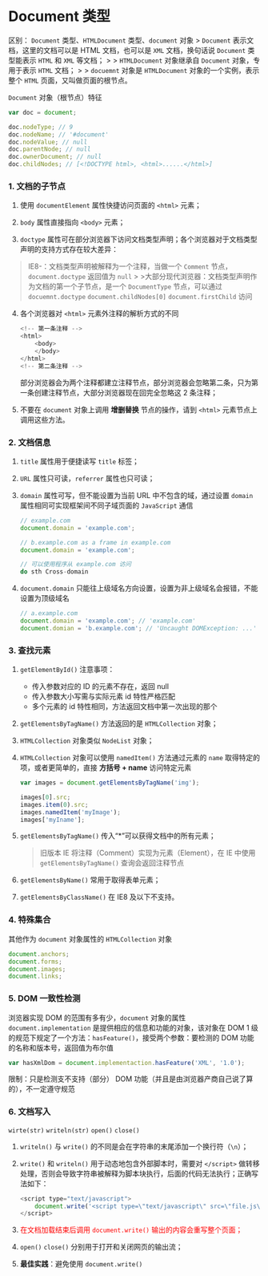 # Document 类型
区别： `Document` 类型、`HTMLDocument` 类型、`document` 对象
    > `Document` 表示文档，这里的文档可以是 HTML 文档，也可以是 `XML` 文档，换句话说 `Document` 类型能表示 `HTML` 和 `XML` 等文档；
    >
    > `HTMLDocument` 对象继承自 `Document` 对象，专用于表示 `HTML` 文档；
    >
    > `docuemnt` 对象是 `HTMLDocument` 对象的一个实例，表示整个 `HTML` 页面，又叫做页面的根节点。

`Document` 对象（根节点）特征
```javascript
var doc = document;

doc.nodeType; // 9
doc.nodeName; // '#document'
doc.nodeValue; // null
doc.parentNode; // null
doc.ownerDocument; // null
doc.childNodes; // [<!DOCTYPE html>, <html>......</html>]
```

### 1. 文档的子节点
1. 使用 `documentElement` 属性快捷访问页面的 `<html>` 元素；

2. `body` 属性直接指向 `<body>` 元素；

3. `doctype` 属性可在部分浏览器下访问文档类型声明；各个浏览器对于文档类型声明的支持方式存在较大差异：
> IE8-：文档类型声明被解释为一个注释，当做一个 `Comment` 节点，`document.doctype` 返回值为 `null`
    >
    >大部分现代浏览器：文档类型声明作为文档的第一个子节点，是一个 `DocumentType` 节点，可以通过 `docuemnt.doctype` `document.childNodes[0]` `document.firstChild` 访问

4. 各个浏览器对 `<html>` 元素外注释的解析方式的不同
    ```javascript
    <!-- 第一条注释 -->
    <html>
        <body>
        </body>
    </html>
    <!-- 第二条注释 -->
    ```
    部分浏览器会为两个注释都建立注释节点，部分浏览器会忽略第二条，只为第一条创建注释节点，大部分浏览器现在回完全忽略这 2 条注释；

5. 不要在 `document` 对象上调用 **增删替换** 节点的操作，请到 `<html>` 元素节点上调用这些方法。

### 2. 文档信息
1. `title` 属性用于便捷读写 `title` 标签；

2. `URL` 属性只可读，`referrer` 属性也只可读；

3. `domain` 属性可写，但不能设置为当前 URL 中不包含的域，通过设置 `domain` 属性相同可实现框架间不同子域页面的 `JavaScript` 通信
    ```javascript
    // example.com
    document.domain = 'example.com';

    // b.example.com as a frame in example.com
    document.domain = 'example.com';

    // 可以使用程序从 example.com 访问
    do sth Cross-domain
    ```

4. `document.domain` 只能往上级域名方向设置，设置为非上级域名会报错，不能设置为顶级域名
    ```JavaScript
    // a.example.com
    document.domain = 'example.com'; // 'example.com'
    document.domian = 'b.example.com'; // 'Uncaught DOMException: ...'
    ```

### 3. 查找元素
1. `getElementById()` 注意事项：
    * 传入参数对应的 ID 的元素不存在，返回 null
    * 传入参数大小写需与实际元素 id 特性严格匹配
    * 多个元素的 id 特性相同，方法返回文档中第一次出现的那个

2. `getElementsByTagName()` 方法返回的是 `HTMLCollection` 对象；

3. `HTMLCollection` 对象类似 `NodeList` 对象；

4. `HTMLCollection` 对象可以使用 `namedItem()` 方法通过元素的 `name` 取得特定的项，或者更简单的，直接 **方括号 + name** 访问特定元素
    ```javascript
    var images = document.getElementsByTagName('img');

    images[0].src;
    images.item(0).src;
    images.namedItem('myImage');
    images['myIname'];
    ```

5. `getElementsByTagName()` 传入“*”可以获得文档中的所有元素；
    > 旧版本 IE 将注释（Comment）实现为元素（Element），在 IE 中使用 `getElementsByTagName()` 查询会返回注释节点

6. `getElementsByName()` 常用于取得表单元素；

7. `getElementsByClassName()` 在 IE8 及以下不支持。

### 4. 特殊集合
其他作为 `document` 对象属性的 `HTMLCollection` 对象
```javascript
document.anchors;
document.forms;
document.images;
document.links;
```

### 5. DOM 一致性检测
浏览器实现 DOM 的范围有多有少，`document` 对象的属性 `document.implementation` 是提供相应的信息和功能的对象，该对象在 DOM 1 级的规范下规定了一个方法：`hasFeature()`，接受两个参数：要检测的 DOM 功能的名称和版本号，返回值为布尔值

```javascript
var hasXmlDom = document.implementaction.hasFeature('XML', '1.0');
```

限制：只是检测支不支持（部分） DOM 功能（并且是由浏览器产商自己说了算的），不一定遵守规范

### 6. 文档写入
`wirte(str)` `writeln(str)` `open()` `close()`

1. `writeln()` 与 `write()` 的不同是会在字符串的末尾添加一个换行符（`\n`）；

2. `write()` 和 `writeln()` 用于动态地包含外部脚本时，需要对 `</script>` 做转移处理，否则会导致字符串被解释为脚本块执行，后面的代码无法执行；正确写法如下：
    ```javascript
    <script type="text/javascript">
        document.write('<script type=\"text/javascript\" src=\"file.js\">' + '<\/script>')
    </script>
    ```

3. <span style="color:red">在文档加载结束后调用 `document.write()` 输出的内容会重写整个页面；</span>

4. `open()` `close()` 分别用于打开和关闭网页的输出流；

5. **最佳实践**：避免使用 `document.write()`
